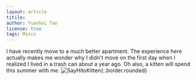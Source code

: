 ```yaml
---
layout: article
titile: 
author: Yuanhai Tan
license: true
tags: Miscs
---
```

I have recently move to a much better apartment. The experience here actually makes me wonder why I didn't move on the first day when I realized I lived in a trash can about a year ago. Oh also, a kitten will spend this summer with me.
![SayHitoKitten](pics/IMG_20190528_161804.jpg){:.border.rounded} 